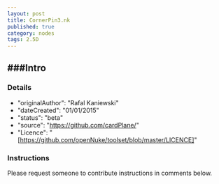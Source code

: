 ```yaml
---
layout: post
title: CornerPin3.nk
published: true
category: nodes
tags: 2.5D
---
```


###Intro
- 

### Details
- "originalAuthor": "Rafal Kaniewski"
- "dateCreated": "01/01/2015"
- "status": "beta"
- "source": "https://github.com/cardPlane/"
- "Licence": "[https://github.com/openNuke/toolset/blob/master/LICENCE]"

### Instructions
Please request someone to contribute instructions in comments below.
